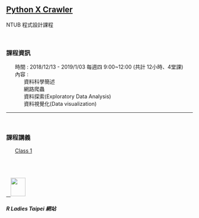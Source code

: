<h2> <a href="https://kristenchan.github.io/Python_Crawler/">Python X Crawler</a> </h2> 

NTUB 程式設計課程

<br>
<p>
     <h3><b>課程資訊</b></h3>
     <ul class="task-list">
        <li>時間 : 2018/12/13 - 2019/1/03 每週四 9:00~12:00 (共計 12小時、4堂課)</li>
        <li>內容 :
          <ul class="task-list">
             <li>資料科學簡述</li>
             <li>網路爬蟲</li>
             <li>資料探索(Exploratory Data Analysis)</li>
             <li>資料視覺化(Data visualization)</li>
          </ul>
        </li>
     </ul>
</p>  
<hr size="1">
<br>
<p>
    <h3><b>課程講義</b></h3>
    <ul class="task-list">
          <li><a href="https://kristenchan.github.io/Python-Data-Analysis/py_dataanalysis_ch0.slides.html">Class 1</a></li>
    </ul>
</p>
<p>
     
<br>
<br>
<br>
<a href="https://rladiestaipei.github.io/R-Ladies-Taipei/">
    <img src="https://secure.meetupstatic.com/photos/event/7/d/8/d/global_456452141.jpeg" height="50" width="40">
</a>
<h5>R Ladies Taipei 網站</h5>

</p>
